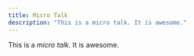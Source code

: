 ```yaml
---
title: Micro Talk
description: "This is a micro talk. It is awesome."
---
```


This is a _micro talk_. It is awesome.